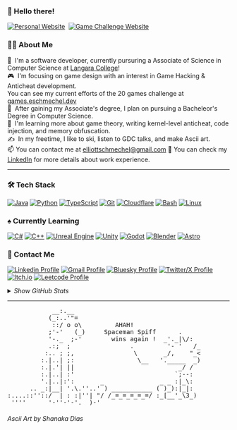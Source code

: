 ### 👾&nbsp;Hello there!
[![Personal Website](https://img.shields.io/website?url=https://eschmechel.dev&up_color=blueviolet&down_color=red&logo=%23F38020&label=eschmechel.dev&link=https%3A%2F%2Feschmechel.dev "Personal Website")](https://eschmechel.dev)&nbsp;
[![Game Challenge Website](https://img.shields.io/website?url=https://eschmechel.dev&up_color=blueviolet&down_color=red&logo=%23F38020&label=games.eschmechel.dev&link=https%3A%2F%2Feschmechel.dev "Game Challenge Website")](https://games.eschmechel.dev)&nbsp;

### 👨‍💻&nbsp;About Me

📓&nbsp; I'm a software developer, currently pursuring a Associate of Science in Computer Science at <a href="https://langara.ca">Langara College</a>! \
🎮&nbsp; I'm focusing on game design with an interest in Game Hacking & Anticheat development.<br>You can see my current efforts of the 20 games challenge at [games.eschmechel.dev](https://games.eschmechel.dev)\
🎯&nbsp; After gaining my Associate's degree, I plan on pursuing a Bacheleor's Degree in Computer Science.\
🌱&nbsp; I'm learning more about game theory, writing kernel-level anticheat, code injection, and memory obfuscation.\
✍️&nbsp; In my freetime, I like to ski, listen to GDC talks, and make Ascii art.\
📫&nbsp;You can contact me at elliottschmechel@gmail.com
📄&nbsp;You can check my [LinkedIn](https://www.linkedin.com/in/eschmechel/) for more details about work experience.&nbsp;<hr>
### 🛠️&nbsp;Tech Stack

[![Java](https://go-skill-icons.vercel.app/api/icons?i=java&titles=true "Java")](https://dev.java/)
[![Python](https://go-skill-icons.vercel.app/api/icons?i=python&titles=true "Python")](https://www.python.org/)
[![TypeScript](https://go-skill-icons.vercel.app/api/icons?i=typescript&titles=true "TypeScript")](https://www.typescriptlang.org)
[![Git](https://go-skill-icons.vercel.app/api/icons?i=git&titles=true "Git")](https://git-scm.com/)
[![Cloudflare](https://go-skill-icons.vercel.app/api/icons?i=cloudflare&titles=true "Cloudflare")](https://www.cloudflare.com)
[![Bash](https://go-skill-icons.vercel.app/api/icons?i=bash&titles=true "Bash")](https://www.gnu.org/software/bash/)
[![Linux](https://go-skill-icons.vercel.app/api/icons?i=linux&titles=true "Linux")](https://www.kernel.org/)
### ♠️&nbsp;Currently Learning
[![C#](https://go-skill-icons.vercel.app/api/icons?i=cs&titles=true "C# Programming Language")](https://learn.microsoft.com/en-us/dotnet/csharp/)
[![C++](https://go-skill-icons.vercel.app/api/icons?i=cpp&titles=true "C++")](https://en.cppreference.com/w/cpp/)
[![Unreal Engine](https://go-skill-icons.vercel.app/api/icons?i=unrealengine&titles=true "Unreal Engine")](https://www.unrealengine.com/)
[![Unity](https://go-skill-icons.vercel.app/api/icons?i=unity&titles=true "Unity")](https://unity.com/)
[![Godot](https://go-skill-icons.vercel.app/api/icons?i=godot&titles=true "Godot Engine")](https://en.cppreference.com/w/cpp/)
[![Blender](https://go-skill-icons.vercel.app/api/icons?i=blender&titles=true "Blender")](https://www.blender.org/) 
[![Astro](https://go-skill-icons.vercel.app/api/icons?i=astro&titles=true "Astro")](https://astro.build/)
### 📱&nbsp;Contact Me
[![Linkedin Profile](https://go-skill-icons.vercel.app/api/icons?i=linkedin&titles=true "My Linkedin Profile")](https://www.linkedin.com/in/eschmechel)
[![Gmail Profile](https://go-skill-icons.vercel.app/api/icons?i=gmail&titles=true "Email Me")](mailto:elliottschmechel@gmail.com)
[![Bluesky Profile](https://go-skill-icons.vercel.app/api/icons?i=bluesky&titles=true "My Bluesky Profile")](https://bsky.app/profile/eschmechel.bsky.social)
[![Twitter/X Profile](https://go-skill-icons.vercel.app/api/icons?i=twitter&titles=true "My Twitter/X Profile")](https://x.com/eragondev)
[![Itch.io](https://go-skill-icons.vercel.app/api/icons?i=itchio&titles=true "My Itch.io Page")](https://eragondev.itch.io/)
[![Leetcode Profile](https://go-skill-icons.vercel.app/api/icons?i=leetcode&titles=true "My Leetcode Profile")](https://leetcode.com/u/eschmechel/)
<details>
      <summary><i>Show GitHub Stats</i></summary>

![Elliott's Github Stats](https://github-readme-stats.vercel.app/api?username=eschmechel&show_icons=true&theme=material-palenight)

</details>
<hr>
<pre>
            __:.__
           (_:..'"=
            ::/ o o\         AHAH!
           ;'-'   (_)     Spaceman Spiff      .
           '-._  ;-'        wins again !  _'._|\/:
           .:;  ;                .         '- '   /_
          :.. ; ;,                \       _/,    "_<
         :.|..| ;:                 \__   '._____  _)
         :.|.'| ||                            _/ /
         :.|..| :'                           `;--:
         '.|..|:':       _               _ _ :|_\:
      .. _:|__| '.\.''..' ) ___________ ( )_):|_|:
:....::''::/  | : :|''| "/ /_=_=_=_=_=/ :_[__'_\3_)
 ''''      '-''-'-'.__)-'
</pre>
<h6><i>Ascii Art by Shanaka Dias</i></h6>
